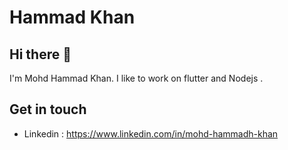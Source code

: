 # Hammad Khan
## Hi there 👋
I'm Mohd Hammad Khan. I like to work on flutter and Nodejs .
## Get in touch
* Linkedin : https://www.linkedin.com/in/mohd-hammadh-khan
